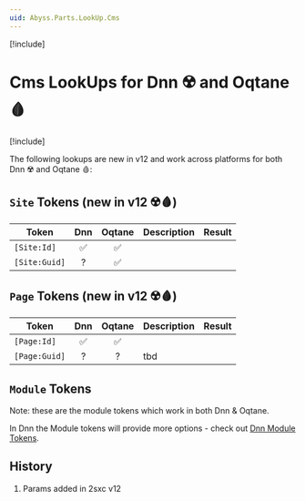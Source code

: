 ```yaml
---
uid: Abyss.Parts.LookUp.Cms
---
```


[!include[](~/assets/features/look-up-system.md)]

# Cms LookUps for Dnn ☢️ and Oqtane 🩸

[!include[](~/basics/stack/_shared-float-summary.md)]
<style>.context-box-summary .lookup-sources { visibility: visible; } </style>

The following lookups are new in v12 and work across platforms for both Dnn ☢️ and Oqtane 🩸:

<!-- ## `Tenant` Tokens

| Token | Dnn | Oqtane | Description | Result
| --- | :-: | :-: | --- | ---
| `[Tenant:Id]` | ✅ | ✅ | 
| `[Tenant:Guid]` | - | - | future feature | - -->

## `Site` Tokens (new in v12 ☢️🩸)

| Token | Dnn | Oqtane | Description | Result
| --- | :-: | :-: | --- | ---
| `[Site:Id]` | ✅ | ✅ | 
| `[Site:Guid]` | ? | ✅ | 

## `Page` Tokens (new in v12 ☢️🩸)

| Token | Dnn | Oqtane | Description | Result
| --- | :-: | :-: | --- | ---
| `[Page:Id]` | ✅ | ✅ | 
| `[Page:Guid]` | ? | ? | tbd

## `Module` Tokens

Note: these are the module tokens which work in both Dnn & Oqtane. 

In Dnn the Module tokens will provide more options - check out [Dnn Module Tokens](xref:Abyss.Parts.LookUp.Dnn#module-tokens).



## History

1. Params added in 2sxc v12


